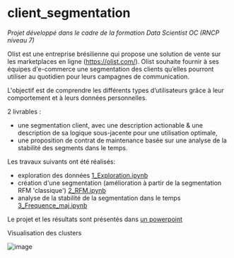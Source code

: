 # client_segmentation
*Projet développé dans le cadre de la formation Data Scientist OC (RNCP niveau 7)*

Olist est une entreprise brésilienne qui propose une solution de vente sur les marketplaces en ligne (https://olist.com/).
Olist souhaite fournir à ses équipes d'e-commerce une segmentation des clients qu’elles pourront utiliser au quotidien pour leurs campagnes de communication.

L'objectif est de comprendre les différents types d’utilisateurs grâce à leur comportement et à leurs données personnelles.

2 livrables :
-  une segmentation client, avec une description actionable & une description de sa logique sous-jacente pour une utilisation optimale,
-  une proposition de contrat de maintenance basée sur une analyse de la stabilité des segments dans le temps.

Les travaux suivants ont été réalisés:
- exploration des données [1_Exploration.ipynb](1_Exploration.ipynb)
- création d'une segmentation (amélioration à partir de la segmentation RFM 'classique') [2_RFM.ipynb](2_RFM.ipynb)
- analyse de la stabilité de la segmentation dans le temps [3_Frequence_maj.ipynb](3_Frequence_maj.ipynb)

Le projet et les résultats sont présentés dans [un powerpoint](Presentation_projet.pdf)

Visualisation des clusters

![image](https://github.com/estellec18/client_segmentation/assets/126951321/f950c507-dca1-401e-8ef1-cb2b0ec968e3)
